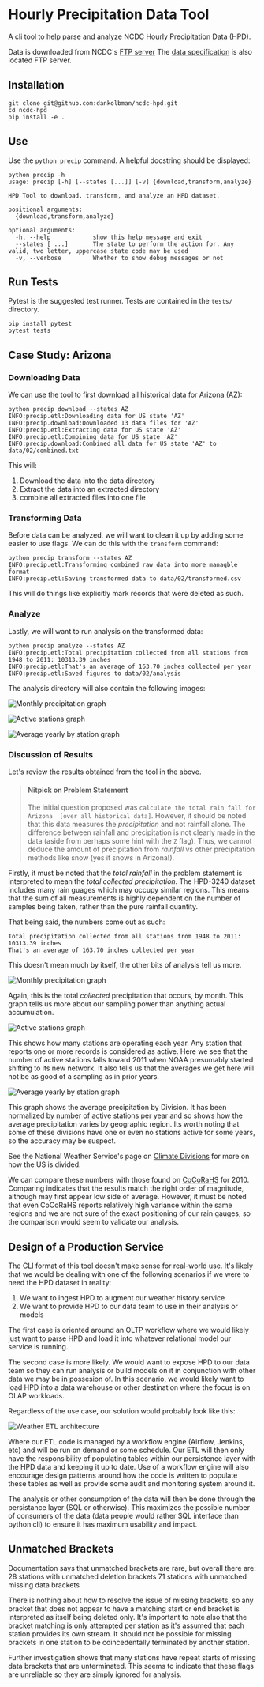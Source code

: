 # Hourly Precipitation Data Tool

A cli tool to help parse and analyze NCDC Hourly Precipitation Data (HPD).

Data is downloaded from NCDC's
[FTP server](ftp://ftp.ncdc.noaa.gov/pub/data/hourly_precip-3240)
The [data specification](ftp://ftp.ncdc.noaa.gov/pub/data/hourly_precip-3240/dsi3240.pdf)
is also located FTP server.


## Installation

```
git clone git@github.com:dankolbman/ncdc-hpd.git
cd ncdc-hpd
pip install -e .
```

## Use

Use the `python precip` command. A helpful docstring should be displayed:

```
python precip -h
usage: precip [-h] [--states [...]] [-v] {download,transform,analyze}

HPD Tool to download. transform, and analyze an HPD dataset.

positional arguments:
  {download,transform,analyze}

optional arguments:
  -h, --help            show this help message and exit
  --states [ ...]       The state to perform the action for. Any valid, two letter, uppercase state code may be used
  -v, --verbose         Whether to show debug messages or not

```

## Run Tests

Pytest is the suggested test runner. Tests are contained in the `tests/`
directory.

```
pip install pytest
pytest tests
```

## Case Study: Arizona

### Downloading Data

We can use the tool to first download all historical data for Arizona (AZ):

```
python precip download --states AZ
INFO:precip.etl:Downloading data for US state 'AZ'
INFO:precip.download:Downloaded 13 data files for 'AZ'
INFO:precip.etl:Extracting data for US state 'AZ'
INFO:precip.etl:Combining data for US state 'AZ'
INFO:precip.download:Combined all data for US state 'AZ' to  data/02/combined.txt
```

This will:
1) Download the data into the data directory
2) Extract the data into an extracted directory
3) combine all extracted files into one file

### Transforming Data

Before data can be analyzed, we will want to clean it up by adding some easier
to use flags.
We can do this with the `transform` command:

```
python precip transform --states AZ
INFO:precip.etl:Transforming combined raw data into more managble format
INFO:precip.etl:Saving transformed data to data/02/transformed.csv
```

This will do things like explicitly mark records that were deleted as such.

### Analyze

Lastly, we will want to run analysis on the transformed data:
```
python precip analyze --states AZ
INFO:precip.etl:Total precipitation collected from all stations from 1948 to 2011: 10313.39 inches
INFO:precip.etl:That's an average of 163.70 inches collected per year
INFO:precip.etl:Saved figures to data/02/analysis
```
The analysis directory will also contain the following images:

![Monthly precipitation graph](images/monthly_precip.png)

![Active stations graph](images/active_stations.png)

![Average yearly by station graph](images/average_yearly_by_station.png)


### Discussion of Results

Let's review the results obtained from the tool in the above.

> #### Nitpick on Problem Statement
>
> The initial question proposed was `calculate the total rain fall for Arizona 
> [over all historical data]`.
> However, it should be noted that this data measures the _precipitation_ and
> not rainfall alone. The difference between rainfall and precipitation is not
> clearly made in the data (aside from perhaps some hint with the `Z` flag).
> Thus, we cannot deduce the amount of precipitation from _rainfall_ vs other
> precipitation methods like snow (yes it snows in Arizona!).

Firstly, it must be noted that the _total rainfall_ in the problem statement
is interpreted to mean the _total collected precipitation_.
The HPD-3240 dataset includes many rain guages which may occupy similar
regions. This means that the sum of all measurements is highly dependent
on the number of samples being taken, rather than the pure rainfall quantity.

That being said, the numbers come out as such:
```
Total precipitation collected from all stations from 1948 to 2011: 10313.39 inches
That's an average of 163.70 inches collected per year
```

This doesn't mean much by itself, the other bits of analysis tell us more.

![Monthly precipitation graph](images/monthly_precip.png)

Again, this is the total _collected_ precipitation that occurs, by month.
This graph tells us more about our sampling power than anything actual
accumulation.

![Active stations graph](images/active_stations.png)

This shows how many stations are operating each year. Any station that reports
one or more records is considered as active.
Here we see that the number of active stations falls toward 2011 when NOAA
presumably started shifting to its new network.
It also tells us that the averages we get here will not be as good of a
sampling as in prior years.

![Average yearly by station graph](images/average_yearly_by_station.png)

This graph shows the average precipitation by Division.
It has been normalized by number of active stations per year and so shows
how the average precipitation varies by geographic region.
Its worth noting that some of these divisions have one or even no stations
active for some years, so the accuracy may be suspect.

See the National Weather Service's page on
[Climate Divisions](https://www.ncdc.noaa.gov/monitoring-references/maps/us-climate-divisions.php#history)
for more on how the US is divided.

We can compare these numbers with those found on 
[CoCoRaHS](https://www.cocorahs.org/WaterYearSummary/State.aspx?state=AZ&year=2010)
for 2010.
Comparing indicates that the results match the right order of magnitude,
although may first appear low side of average.
However, it must be noted that even CoCoRaHS reports relatively high variance
within the same regions and we are not sure of the exact positioning of our
rain gauges, so the comparison would seem to validate our analysis.


## Design of a Production Service

The CLI format of this tool doesn't make sense for real-world use.
It's likely that we would be dealing with one of the following scenarios if
we were to need the HPD dataset in reality:
1) We want to ingest HPD to augment our weather history service
2) We want to provide HPD to our data team to use in their analysis or models 

The first case is oriented around an OLTP workflow where we would likely
just want to parse HPD and load it into whatever relational model our service
is running. 

The second case is more likely. We would want to expose HPD to our data
team so they can run analysis or build models on it in conjunction with other
data we may be in possesion of.
In this scenario, we would likely want to load HPD into a data warehouse or
other destination where the focus is on OLAP workloads.

Regardless of the use case, our solution would probably look like this:

![Weather ETL architecture](images/weather_etl.png)

Where our ETL code is managed by a workflow engine (Airflow, Jenkins, etc)
and will be run on demand or some schedule.
Our ETL will then only have the responsibility of populating tables within our
persistence layer with the HPD data and keeping it up to date.
Use of a workflow engine will also encourage design patterns around how the
code is written to populate these tables as well as provide some audit and
monitoring system around it.

The analysis or other consumption of the data will then be done through the
persistance layer (SQL or otherwise). This maximizes the possible number of
consumers of the data (data people would rather SQL interface than python cli)
to ensure it has maximum usability and impact.

## Unmatched Brackets

Documentation says that unmatched brackets are rare, but overall there are:
28 stations with unmatched deletion brackets
71 stations with unmatched missing data brackets

There is nothing about how to resolve the issue of missing brackets, so any
bracket that does not appear to have a matching start or end bracket is
interpreted as itself being deleted only.
It's important to note also that the bracket matching is only attempted per
station as it's assumed that each station provides its own stream. It should
not be possible for missing brackets in one station to be coincedentally
terminated by another station.

Further investigation shows that many stations have repeat starts of missing
data brackets that are unterminated. This seems to indicate that these flags
are unreliable so they are simply ignored for analysis.
